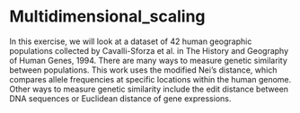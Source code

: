 # Multidimensional_scaling
In this exercise, we will look at a dataset of 42 human geographic populations collected by Cavalli-Sforza et al. in The History and Geography of Human Genes, 1994. There are many ways to measure genetic similarity between populations. This work uses the modified Nei’s distance, which compares allele frequencies at specific locations within the human genome. Other ways to measure genetic similarity include the edit distance between DNA sequences or Euclidean distance of gene expressions.
